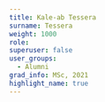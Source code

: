 ```yaml
---
title: Kale-ab Tessera
surname: Tessera
weight: 1000
role:
superuser: false
user_groups:
  - Alumni
grad_info: MSc, 2021
highlight_name: true
---
```

